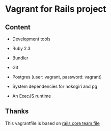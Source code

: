 # Vagrant for Rails project

## Content

* Development tools

* Ruby 2.3

* Bundler

* Git

* Postgres (user: vagrant, password: vagrant)

* System dependencies for nokogiri and pg

* An ExecJS runtime


## Thanks

This vagrantfile is based on [rails core team file](https://github.com/rails/rails-dev-box)
